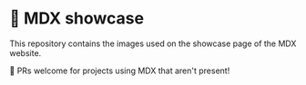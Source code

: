 # 📸 MDX showcase

This repository contains the images used on the showcase
page of the MDX website.

:pray: PRs welcome for projects using MDX that aren't present!

